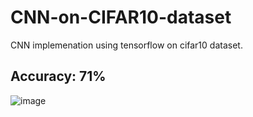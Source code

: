 # CNN-on-CIFAR10-dataset
CNN implemenation using tensorflow on cifar10 dataset.

## Accuracy: 71%

![image](https://user-images.githubusercontent.com/83595196/204252373-656fd5ba-f920-4176-8a4a-b579d2119b23.png)
